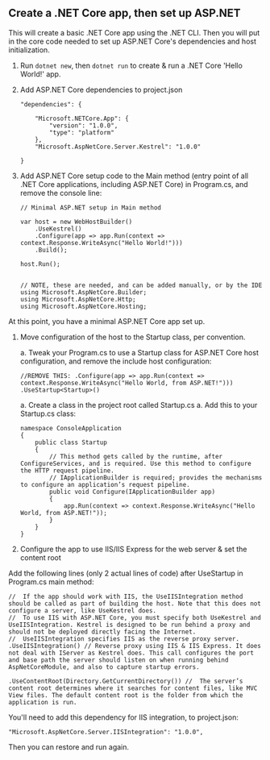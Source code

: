 ## Create a .NET Core app, then set up ASP.NET 

This will create a basic .NET Core app using the .NET CLI. Then you will put in the core code needed to set up ASP.NET Core's dependencies and host initialization. 

1. Run ```dotnet new```, then ```dotnet run``` to create & run a .NET Core 'Hello World!' app. 
1. Add ASP.NET Core dependencies to project.json

    ```
    "dependencies": {

        "Microsoft.NETCore.App": {
            "version": "1.0.0",
            "type": "platform"
        },
        "Microsoft.AspNetCore.Server.Kestrel": "1.0.0"
    
    }
    ```

1. Add ASP.NET Core setup code to the Main method (entry point of all .NET Core applications, including ASP.NET Core) in Program.cs, and remove the console line: 

    ```
    // Minimal ASP.NET setup in Main method

    var host = new WebHostBuilder()
        .UseKestrel()
        .Configure(app => app.Run(context => context.Response.WriteAsync("Hello World!")))
        .Build();

    host.Run();


    // NOTE, these are needed, and can be added manually, or by the IDE 
    using Microsoft.AspNetCore.Builder;
    using Microsoft.AspNetCore.Http;
    using Microsoft.AspNetCore.Hosting;
    ```

At this point, you have a minimal ASP.NET Core app set up.

1. Move configuration of the host to the Startup class, per convention. 

    a. Tweak your Program.cs to use a Startup class for ASP.NET Core host configuration, and remove the include host configuration:

    ```
    //REMOVE THIS: .Configure(app => app.Run(context => context.Response.WriteAsync("Hello World, from ASP.NET!")))                    
    .UseStartup<Startup>()
    ```

    a. Create a class in the project root called Startup.cs
    a. Add this to your Startup.cs class: 

    ```
    namespace ConsoleApplication
    {
        public class Startup
        {
            // This method gets called by the runtime, after ConfigureServices, and is required. Use this method to configure the HTTP request pipeline.
            // IApplicationBuilder is required; provides the mechanisms to configure an application’s request pipeline.
            public void Configure(IApplicationBuilder app)
            {
                app.Run(context => context.Response.WriteAsync("Hello World, from ASP.NET!"));
            }
        }
    }
    ```

1. Configure the app to use IIS/IIS Express for the web server & set the content root 

Add the following lines (only 2 actual lines of code) after UseStartup in Program.cs main method: 

```        
//  If the app should work with IIS, the UseIISIntegration method should be called as part of building the host. Note that this does not configure a server, like UseKestrel does. 
//  To use IIS with ASP.NET Core, you must specify both UseKestrel and UseIISIntegration. Kestrel is designed to be run behind a proxy and should not be deployed directly facing the Internet. 
//  UseIISIntegration specifies IIS as the reverse proxy server.
.UseIISIntegration() // Reverse proxy using IIS & IIS Express. It does not deal with IServer as Kestrel does. This call configures the port and base path the server should listen on when running behind AspNetCoreModule, and also to capture startup errors. 

.UseContentRoot(Directory.GetCurrentDirectory()) //  The server’s content root determines where it searches for content files, like MVC View files. The default content root is the folder from which the application is run.
```

You'll need to add this dependency for IIS integration, to project.json: 

```
"Microsoft.AspNetCore.Server.IISIntegration": "1.0.0",
```

Then you can restore and run again. 

